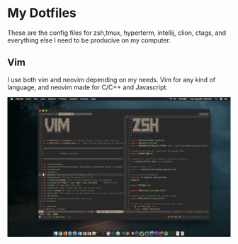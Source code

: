 # My Dotfiles

These are the config files for zsh,tmux, hyperterm, intellij, clion, ctags, and everything
else I need to be producive on my computer.

## Vim
I use both vim and neovim depending on my needs. Vim for any kind of language, and neovim made for C/C++ and Javascript. 

![alt text](images/pic1.png "Logo Title Text 1")
